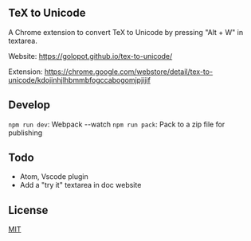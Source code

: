 ## TeX to Unicode

A Chrome extension to convert TeX to Unicode by pressing "Alt + W" in textarea.

Website: https://golopot.github.io/tex-to-unicode/

Extension: https://chrome.google.com/webstore/detail/tex-to-unicode/kdojinhjlhbmmbfogccabogomjpjijif

## Develop

`npm run dev`: Webpack --watch
`npm run pack`: Pack to a zip file for publishing

## Todo

* Atom, Vscode plugin
* Add a "try it" textarea in doc website

## License

  [MIT](LICENSE)
